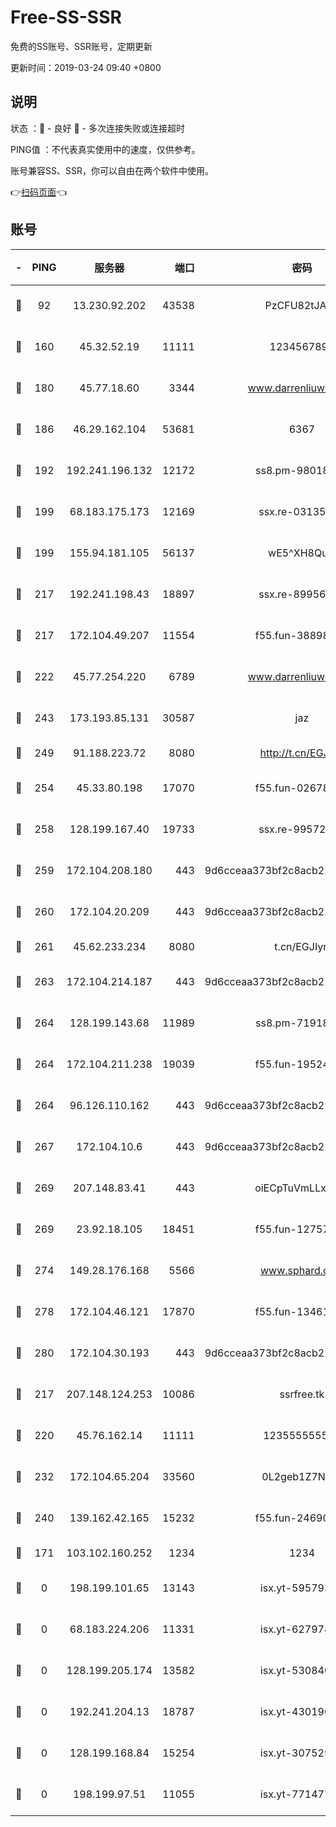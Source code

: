 # Free-SS-SSR

免费的SS账号、SSR账号，定期更新

更新时间：2019-03-24 09:40 +0800

## 说明

状态     ：🙂 - 良好 🙁 - 多次连接失败或连接超时

PING值   ：不代表真实使用中的速度，仅供参考。

账号兼容SS、SSR，你可以自由在两个软件中使用。

👉[扫码页面](https://liesauer.github.io/Free-SS-SSR/)👈

## 账号

|-|PING|服务器|端口|密码|加密方式|区域|
|:----:|:----:|:-----:|-----:|:----:|:----:|:----:|
|🙂|92|13.230.92.202|43538|PzCFU82tJAdZ|aes-256-cfb|JP|
|🙂|160|45.32.52.19|11111|1234567890|aes-256-cfb|JP|
|🙂|180|45.77.18.60|3344|www.darrenliuwei.com|aes-256-cfb|JP|
|🙂|186|46.29.162.104|53681|6367|aes-128-ctr|RU|
|🙂|192|192.241.196.132|12172|ss8.pm-98018739|aes-256-cfb|US|
|🙂|199|68.183.175.173|12169|ssx.re-03135267|aes-256-cfb|US|
|🙂|199|155.94.181.105|56137|wE5^XH8Quw|aes-256-cfb|US|
|🙂|217|192.241.198.43|18897|ssx.re-89956997|aes-256-cfb|US|
|🙂|217|172.104.49.207|11554|f55.fun-38898719|aes-256-cfb|SG|
|🙂|222|45.77.254.220|6789|www.darrenliuwei.com|aes-256-cfb|SG|
|🙂|243|173.193.85.131|30587|jaz|aes-256-cfb|US|
|🙂|249|91.188.223.72|8080|http://t.cn/EGJIyrl|rc4-md5|RU|
|🙂|254|45.33.80.198|17070|f55.fun-02678742|aes-256-cfb|US|
|🙂|258|128.199.167.40|19733|ssx.re-99572937|aes-256-cfb|SG|
|🙂|259|172.104.208.180|443|9d6cceaa373bf2c8acb22e60b6a58be6|aes-256-cfb|US|
|🙂|260|172.104.20.209|443|9d6cceaa373bf2c8acb22e60b6a58be6|aes-256-cfb|US|
|🙂|261|45.62.233.234|8080|t.cn/EGJIyrl|rc4-md5|CA|
|🙂|263|172.104.214.187|443|9d6cceaa373bf2c8acb22e60b6a58be6|aes-256-cfb|US|
|🙂|264|128.199.143.68|11989|ss8.pm-71918641|aes-256-cfb|SG|
|🙂|264|172.104.211.238|19039|f55.fun-19524723|aes-256-cfb|US|
|🙂|264|96.126.110.162|443|9d6cceaa373bf2c8acb22e60b6a58be6|aes-256-cfb|US|
|🙂|267|172.104.10.6|443|9d6cceaa373bf2c8acb22e60b6a58be6|aes-256-cfb|US|
|🙂|269|207.148.83.41|443|oiECpTuVmLLxk4Ts|aes-256-cfb|AU|
|🙂|269|23.92.18.105|18451|f55.fun-12757664|aes-256-cfb|US|
|🙂|274|149.28.176.168|5566|www.sphard.com|aes-256-cfb|AU|
|🙂|278|172.104.46.121|17870|f55.fun-13461300|aes-256-cfb|SG|
|🙂|280|172.104.30.193|443|9d6cceaa373bf2c8acb22e60b6a58be6|aes-256-cfb|US|
|🙂|217|207.148.124.253|10086|ssrfree.tk|aes-256-cfb|SG|
|🙂|220|45.76.162.14|11111|123555555555|aes-256-cfb|SG|
|🙂|232|172.104.65.204|33560|0L2geb1Z7NQM|aes-256-cfb|JP|
|🙂|240|139.162.42.165|15232|f55.fun-24690727|aes-256-cfb|SG|
|🙁|171|103.102.160.252|1234|1234|rc4-md5|JP|
|🙁|0|198.199.101.65|13143|isx.yt-59579379|aes-256-cfb|US|
|🙁|0|68.183.224.206|11331|isx.yt-62797892|aes-256-cfb|SG|
|🙁|0|128.199.205.174|13582|isx.yt-53084018|aes-256-cfb|SG|
|🙁|0|192.241.204.13|18787|isx.yt-43019684|aes-256-cfb|US|
|🙁|0|128.199.168.84|15254|isx.yt-30752929|aes-256-cfb|SG|
|🙁|0|198.199.97.51|11055|isx.yt-77147725|aes-256-cfb|US|
